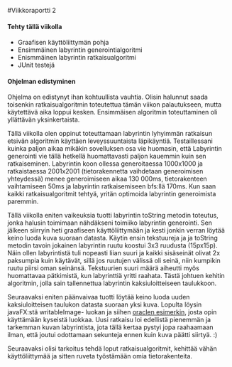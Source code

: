 #Viikkoraportti 2

#### Tehty tällä viikolla
- Graafisen käyttöliittymän pohja
- Ensimmäinen labyrintin generointialgoritmi
- Enismmäinen labyrintin ratkaisualgoritmi
- JUnit testejä

#### Ohjelman edistyminen
Ohjelma on edistynyt ihan kohtuullista vauhtia. Olisin halunnut saada toisenkin ratkaisualgoritmin toteutettua tämän viikon palautukseen,
mutta käytettävä aika loppui kesken. Ensimmäisen algoritmin toteuttaminen oli yllättävän yksinkertaista.

Tällä viikolla olen oppinut toteuttamaan labyrintin lyhyimmän ratkaisun etsivän algoritmin käyttäen leveyssuuntaista läpikäyntiä. Testaillessani
kuinka paljon aikaa mikäkin sovelluksen osa vie huomasin, että Labyrintin generointi vie tällä hetkellä huomattavasti paljon kauemmin kuin 
sen ratkaiseminen. Labyrintin koon ollessa generoitaessa 1000x1000 ja ratkaistaessa 2001x2001 (tietorakennetta vaihdetaan generoimisen yhteydessä)
menee generoimiseen aikaa 130 000ms, tietorakenteen vaihtamiseen 50ms ja labyrintin ratkaisemiseen bfs:llä 170ms. Kun saan kaikki ratkaisualgoritmit
tehtyä, yritän optimoida labyrintin generoimista paremmin.

Tällä viikolla eniten vaikeuksia tuotti labyrintin toString metodin toteutus, jonka halusin toimimaan nähdäkseni toimiiko labyrintin generointi.
Sen jälkeen siirryin heti graafiseen käyttöliittymään ja kesti jonkin verran löytää keino luoda kuva suoraan datasta. Käytin ensin tekstuureja ja
ja toString metodin tavoin jokainen labyrintin ruutu koostui 3x3 ruudusta (15px15p). Näin ollen labyrintistä tuli nopeasti liian suuri ja 
kaikki sisäseinät olivat 2x paksumpia kuin käytävät, sillä jos ruutujen välissä oli seinä, niin kumpikin ruutu piirsi oman seinänsä.
Tekstuurien suuri määrä aiheutti myös huomattavaa pätkimistä, kun labyrinttiä yritti raahata. Tästä johtuen kehitin algoritmin, jolla
sain tallennettua labyrintin kaksiuloitteiseen taulukkoon.

Seuraavaksi eniten päänvaivaa tuotti löytää keino luoda uuden kaksiuloitteisen taulukon datasta suoraan yksi kuva. Lopulta löysin javaFX:stä
writableImage- luokan ja siihen [oraclen esimerkin](http://docs.oracle.com/javafx/2/image_ops/jfxpub-image_ops.htm), josta opin käyttämään kyseistä luokkaa.
Uusi ratkaisu loi edellistä pienemmän ja tarkemman kuvan labyrintista, jota tällä kertaa pystyi jopa raahaamaan ilman, että joutui odottamaan
sekunteja ennen kuin kuva päätti siirtyä. :)

Seuraavaksi olisi tarkoitus tehdä loput ratkaisualgoritmit, kehittää vähän käyttöliittymää ja sitten ruveta työstämään omia tietorakenteita.

